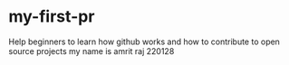 # my-first-pr
Help beginners to learn how github works and how to contribute to open source projects
my name is amrit raj 220128
